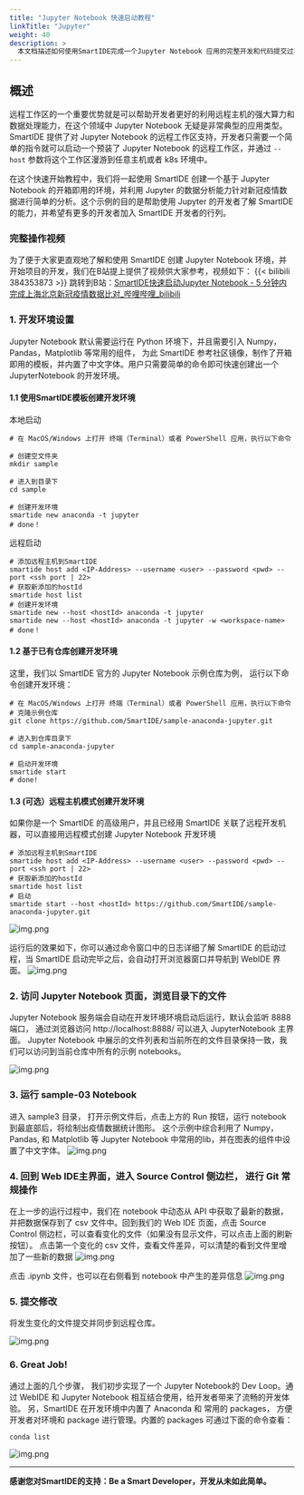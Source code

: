```yaml
---
title: "Jupyter Notebook 快速启动教程"
linkTitle: "Jupyter"
weight: 40
description: >
  本文档描述如何使用SmartIDE完成一个Jupyter Notebook 应用的完整开发和代码提交过程。
---
```

## 概述
远程工作区的一个重要优势就是可以帮助开发者更好的利用远程主机的强大算力和数据处理能力，在这个领域中 Jupyter Notebook 无疑是非常典型的应用类型。SmartIDE 提供了对 Jupyter Notebook 的远程工作区支持，开发者只需要一个简单的指令就可以启动一个预装了 Jupyter Notebook 的远程工作区，并通过 `--host` 参数将这个工作区漫游到任意主机或者 k8s 环境中。

在这个快速开始教程中，我们将一起使用 SmartIDE 创建一个基于 Jupyter Notebook 的开箱即用的环境，并利用 Jupyter 的数据分析能力针对新冠疫情数据进行简单的分析。这个示例的目的是帮助使用 Jupyter 的开发者了解 SmartIDE 的能力，并希望有更多的开发者加入 SmartIDE 开发者的行列。

### 完整操作视频
为了便于大家更直观地了解和使用 SmartIDE 创建 Jupyter Notebook 环境，并开始项目的开发，我们在B站提上提供了视频供大家参考，视频如下：
{{< bilibili 384353873 >}}
跳转到B站：[SmartIDE快速启动Jupyter Notebook - 5 分钟内完成上海北京新冠疫情数据比对_哔哩哔哩_bilibili](https://www.bilibili.com/video/BV1mZ4y1t7fj)

### 1. 开发环境设置
Jupyter Notebook 默认需要运行在 Python 环境下，并且需要引入 Numpy， Pandas，Matplotlib 等常用的组件， 为此 SmartIDE 参考社区镜像，制作了开箱即用的模板，并内置了中文字体。用户只需要简单的命令即可快速创建出一个 JupyterNotebook 的开发环境。

#### 1.1 使用SmartIDE模板创建开发环境
本地启动
```shell
# 在 MacOS/Windows 上打开 终端（Terminal）或者 PowerShell 应用，执行以下命令

# 创建空文件夹
mkdir sample

# 进入到目录下
cd sample

# 创建开发环境
smartide new anaconda -t jupyter
# done！
```

远程启动
```shell
# 添加远程主机到SmartIDE
smartide host add <IP-Address> --username <user> --password <pwd> --port <ssh port | 22>
# 获取新添加的hostId
smartide host list
# 创建开发环境
smartide new --host <hostId> anaconda -t jupyter
smartide new --host <hostId> anaconda -t jupyter -w <workspace-name>
# done！
```

#### 1.2 基于已有仓库创建开发环境
这里，我们以 SmartIDE 官方的 Jupyter Notebook 示例仓库为例， 运行以下命令创建开发环境：
```shell
# 在 MacOS/Windows 上打开 终端（Terminal）或者 PowerShell 应用，执行以下命令
# 克隆示例仓库
git clone https://github.com/SmartIDE/sample-anaconda-jupyter.git

# 进入到仓库目录下
cd sample-anaconda-jupyter

# 启动开发环境
smartide start
# done!
```
#### 1.3 (可选）远程主机模式创建开发环境
如果你是一个 SmartIDE 的高级用户，并且已经用 SmartIDE 关联了远程开发机器，可以直接用远程模式创建 Jupyter Notebook 开发环境
```shell
# 添加远程主机到SmartIDE
smartide host add <IP-Address> --username <user> --password <pwd> --port <ssh port | 22>
# 获取新添加的hostId
smartide host list
# 启动
smartide start --host <hostId> https://github.com/SmartIDE/sample-anaconda-jupyter.git
```
![img.png](images/jupyter-01.png)

运行后的效果如下，你可以通过命令窗口中的日志详细了解 SmartIDE 的启动过程，当 SmartIDE 启动完毕之后，会自动打开浏览器窗口并导航到 WebIDE 界面。
![img.png](images/jupyter-02.png)

### 2. 访问 Jupyter Notebook 页面，浏览目录下的文件
Jupyter Notebook 服务端会自动在开发环境环境启动后运行，默认会监听 8888 端口， 通过浏览器访问 http://localhost:8888/  可以进入 JupyterNotebook 主界面。
Jupyter Notebook 中展示的文件列表和当前所在的文件目录保持一致，我们可以访问到当前仓库中所有的示例 notebooks。

![img.png](images/jupyter-03.png)

### 3. 运行 sample-03 Notebook
   进入 sample3 目录， 打开示例文件后，点击上方的 Run 按钮，运行 notebook 到最底部后，将绘制出疫情数据统计图形。 这个示例中综合利用了 Numpy， Pandas, 和 Matplotlib 等 Jupyter Notebook 中常用的lib，并在图表的组件中设置了中文字体。
![img.png](images/jupyter-04.png)

### 4. 回到 Web IDE主界面，进入 Source Control 侧边栏， 进行 Git 常规操作
在上一步的运行过程中，我们在 notebook 中动态从 API 中获取了最新的数据，并把数据保存到了 csv 文件中。回到我们的 Web IDE 页面，点击 Source Control 侧边栏，可以查看变化的文件（如果没有显示文件，可以点击上面的刷新按钮）。
点击第一个变化的 csv 文件，查看文件差异，可以清楚的看到文件里增加了一些新的数据
![img.png](images/jupyter-05.png)

点击 .ipynb 文件，也可以在右侧看到 notebook 中产生的差异信息
![img.png](images/jupyter-06.png)
### 5. 提交修改
将发生变化的文件提交并同步到远程仓库。

![img.png](images/jupyter-07.png)

### 6. Great Job!
通过上面的几个步骤，  我们初步实现了一个 Jupyter Notebook的 Dev Loop。通过 WebIDE 和 Jupyter Notebook 相互结合使用，给开发者带来了流畅的开发体验。
另，SmartIDE 在开发环境中内置了 Anaconda 和 常用的 packages， 方便开发者对环境和 package 进行管理。内置的 packages 可通过下面的命令查看：
```
conda list
```
![img.png](images/jupyter-08.png)



---
**感谢您对SmartIDE的支持：Be a Smart Developer，开发从未如此简单。**
